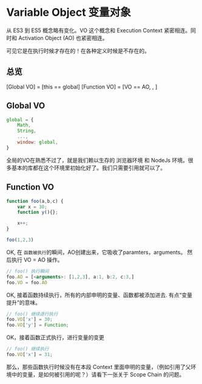 # Variable Object 变量对象
从 ES3 到 ES5 概念略有变化。VO 这个概念和 Execution Context 紧密相连。同时和 Activation Object (AO) 也紧密相连。

可见它是在执行时候才存在的！在各种定义时候是不存在的。

## 总览
[Global VO] = [this == global]
[Function VO] = [VO == AO, <arguments>, <parameters>]

## Global VO

```javascript
global = {
    Math,
    String, 
    ...,
    window: global,
}
```
全局的VO在熟悉不过了，就是我们赖以生存的 浏览器环境 和 NodeJs 环境。很多基本的库都在这个环境里初始化好了。我们只需要引用就可以了。

## Function VO

```javascript
function foo(a,b,c) {
    var x = 30;
    function y(){};

    x++;
}

foo(1,2,3)
```

OK, 在 `函数被执行`的瞬间，AO创建出来，它吸收了paramters，arguments。
然后执行 VO = AO 操作。

```javascript
// foo() 执行瞬间
foo.AO = [<arguments>: [1,2,3], a:1, b:2, c:3,]
foo.VO = foo.AO
```
OK, 接着函数持续执行，所有的内部申明的变量、函数都被添加进去. 有点“变量提升”的意味。

```javascript
// foo() 继续逐行执行
foo.VO['x'] = 30;
foo.VO['y'] = Function;
```

OK，接着函数正式执行，进行变量的变更
```javascript
// foo() 继续执行
foo.VO['x'] = 31;
```

那么，那些函数执行时候没有在本段 Context 里面申明的变量，（例如引用了父环境中的变量，是如何被引用的呢？）请看下一张关于 Scope Chain 的问题。